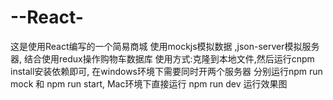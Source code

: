 # --React-
这是使用React编写的一个简易商城
使用mockjs模拟数据 ,json-server模拟服务器, 结合使用redux操作购物车数据库
使用方式:克隆到本地文件,然后运行cnpm install安装依赖即可, 在windows环境下需要同时开两个服务器
分别运行npm run mock 和 npm run start, Mac环境下直接运行 npm run dev
运行效果图


